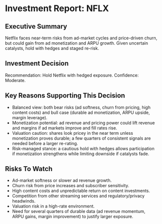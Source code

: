 # Investment Report: NFLX
## Executive Summary
Netflix faces near-term risks from ad-market cycles and price-driven churn, but could gain from ad monetization and ARPU growth. Given uncertain catalysts, hold with hedges and staged re-risk.

## Investment Decision
Recommendation: Hold Netflix with hedged exposure. Confidence: Moderate.

## Key Reasons Supporting This Decision
- Balanced view: both bear risks (ad softness, churn from pricing, high content costs) and bull case (durable ad monetization, ARPU upside, margin leverage).
- Monetization potential: ad revenue and pricing power could lift revenue and margins if ad markets improve and fill rates rise.
- Valuation caution: shares look pricey in the near term unless monetization proves durable; a few quarters of consistent signals are needed before a larger re-rating.
- Risk-managed stance: a cautious hold with hedges allows participation if monetization strengthens while limiting downside if catalysts fade.

## Risks To Watch
- Ad-market softness or slower ad revenue growth.
- Churn risk from price increases and subscriber sensitivity.
- High content costs and unpredictable return on content investments.
- Competition from other streaming services and regulatory/privacy headwinds.
- Valuation risk in a high-rate environment.
- Need for several quarters of durable data (ad revenue momentum, ARPU gains, margin improvement) to justify larger exposure.